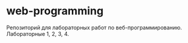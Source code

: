 # web-programming
Репозиторий для лабораторных работ по веб-программированию.
Лабораторные 1, 2, 3, 4.
